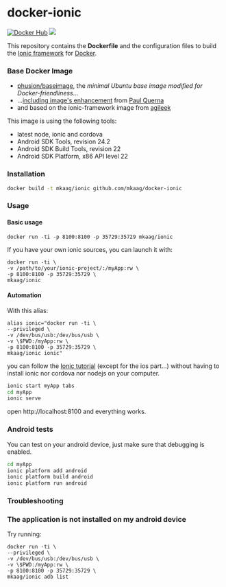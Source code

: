 docker-ionic
============

[![Docker Hub](https://img.shields.io/badge/docker-mkaag%2Fionic-008bb8.svg)](https://registry.hub.docker.com/u/mkaag/ionic/)
[![](https://badge.imagelayers.io/mkaag/ionic:latest.svg)](https://imagelayers.io/?images=mkaag/ionic:latest 'Get your own badge on imagelayers.io')

This repository contains the **Dockerfile** and the configuration files to build the [Ionic framework](http://ionicframework.com) for [Docker](https://www.docker.com/).

### Base Docker Image

* [phusion/baseimage](https://github.com/phusion/baseimage-docker), the *minimal Ubuntu base image modified for Docker-friendliness*...
* ...[including image's enhancement](https://github.com/racker/docker-ubuntu-with-updates) from [Paul Querna](https://journal.paul.querna.org/articles/2013/10/15/docker-ubuntu-on-rackspace/)
* and based on the ionic-framework image from [agileek](https://github.com/agileek/docker/tree/master/ionic-framework)

This image is using the following tools:

* latest node, ionic and cordova
* Android SDK Tools, revision 24.2
* Android SDK Build Tools, revision 22
* Android SDK Platform, x86 API level 22

### Installation

```bash
docker build -t mkaag/ionic github.com/mkaag/docker-ionic
```

### Usage

#### Basic usage

```
docker run -ti -p 8100:8100 -p 35729:35729 mkaag/ionic
```

If you have your own ionic sources, you can launch it with:

```
docker run -ti \
-v /path/to/your/ionic-project/:/myApp:rw \
-p 8100:8100 -p 35729:35729 \
mkaag/ionic
```

#### Automation

With this alias:

```
alias ionic="docker run -ti \
--privileged \
-v /dev/bus/usb:/dev/bus/usb \
-v \$PWD:/myApp:rw \
-p 8100:8100 -p 35729:35729 \
mkaag/ionic ionic"
```

you can follow the [Ionic tutorial](http://ionicframework.com/getting-started/) (except for the ios part...) without having to install ionic nor cordova nor nodejs on your computer.

```bash
ionic start myApp tabs
cd myApp
ionic serve
```
open http://localhost:8100 and everything works.

### Android tests

You can test on your android device, just make sure that debugging is enabled.

```bash
cd myApp
ionic platform add android
ionic platform build android
ionic platform run android
```

### Troubleshooting

### The application is not installed on my android device

Try running: 

```
docker run -ti \
--privileged \
-v /dev/bus/usb:/dev/bus/usb \
-v \$PWD:/myApp:rw \
-p 8100:8100 -p 35729:35729 \
mkaag/ionic adb list
```
